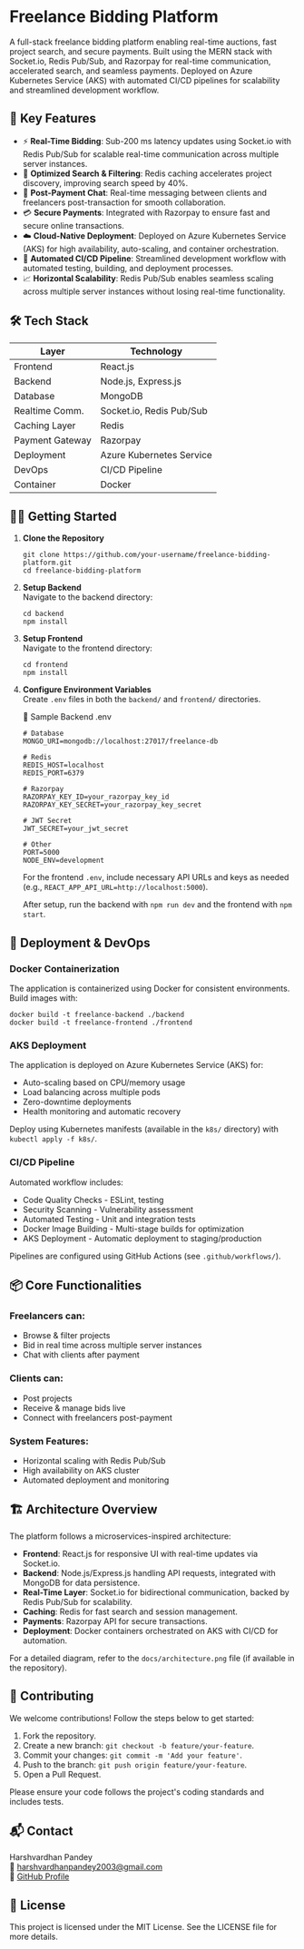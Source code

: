 
# Freelance Bidding Platform

A full-stack freelance bidding platform enabling real-time auctions, fast project search, and secure payments. Built using the MERN stack with Socket.io, Redis Pub/Sub, and Razorpay for real-time communication, accelerated search, and seamless payments. Deployed on Azure Kubernetes Service (AKS) with automated CI/CD pipelines for scalability and streamlined development workflow.

## 🔧 Key Features

- ⚡ **Real-Time Bidding**: Sub-200 ms latency updates using Socket.io with Redis Pub/Sub for scalable real-time communication across multiple server instances.
- 🚀 **Optimized Search & Filtering**: Redis caching accelerates project discovery, improving search speed by 40%.
- 💬 **Post-Payment Chat**: Real-time messaging between clients and freelancers post-transaction for smooth collaboration.
- 💳 **Secure Payments**: Integrated with Razorpay to ensure fast and secure online transactions.
- ☁️ **Cloud-Native Deployment**: Deployed on Azure Kubernetes Service (AKS) for high availability, auto-scaling, and container orchestration.
- 🔄 **Automated CI/CD Pipeline**: Streamlined development workflow with automated testing, building, and deployment processes.
- 📈 **Horizontal Scalability**: Redis Pub/Sub enables seamless scaling across multiple server instances without losing real-time functionality.

## 🛠️ Tech Stack

| Layer             | Technology                  |
|-------------------|-----------------------------|
| Frontend         | React.js                    |
| Backend          | Node.js, Express.js         |
| Database         | MongoDB                     |
| Realtime Comm.   | Socket.io, Redis Pub/Sub    |
| Caching Layer    | Redis                       |
| Payment Gateway  | Razorpay                    |
| Deployment       | Azure Kubernetes Service    |
| DevOps           | CI/CD Pipeline              |
| Container        | Docker                      |

## 🧑‍💻 Getting Started

1. **Clone the Repository**  
   ```
   git clone https://github.com/your-username/freelance-bidding-platform.git
   cd freelance-bidding-platform
   ```

2. **Setup Backend**  
   Navigate to the backend directory:  
   ```
   cd backend
   npm install
   ```

3. **Setup Frontend**  
   Navigate to the frontend directory:  
   ```
   cd frontend
   npm install
   ```

4. **Configure Environment Variables**  
   Create `.env` files in both the `backend/` and `frontend/` directories.  

     
   🔐 Sample Backend .env  

   ```
   # Database  
   MONGO_URI=mongodb://localhost:27017/freelance-db  

   # Redis  
   REDIS_HOST=localhost  
   REDIS_PORT=6379  

   # Razorpay  
   RAZORPAY_KEY_ID=your_razorpay_key_id  
   RAZORPAY_KEY_SECRET=your_razorpay_key_secret  

   # JWT Secret  
   JWT_SECRET=your_jwt_secret  

   # Other  
   PORT=5000  
   NODE_ENV=development  
   ```  

     

   For the frontend `.env`, include necessary API URLs and keys as needed (e.g., `REACT_APP_API_URL=http://localhost:5000`).

   After setup, run the backend with `npm run dev` and the frontend with `npm start`.

## 🚀 Deployment & DevOps

### Docker Containerization  
The application is containerized using Docker for consistent environments. Build images with:  
```
docker build -t freelance-backend ./backend
docker build -t freelance-frontend ./frontend
```

### AKS Deployment  
The application is deployed on Azure Kubernetes Service (AKS) for:  
- Auto-scaling based on CPU/memory usage  
- Load balancing across multiple pods  
- Zero-downtime deployments  
- Health monitoring and automatic recovery  

Deploy using Kubernetes manifests (available in the `k8s/` directory) with `kubectl apply -f k8s/`.

### CI/CD Pipeline  
Automated workflow includes:  
- Code Quality Checks - ESLint, testing  
- Security Scanning - Vulnerability assessment  
- Automated Testing - Unit and integration tests  
- Docker Image Building - Multi-stage builds for optimization  
- AKS Deployment - Automatic deployment to staging/production  

Pipelines are configured using GitHub Actions (see `.github/workflows/`).

## 📦 Core Functionalities

### Freelancers can:  
- Browse & filter projects  
- Bid in real time across multiple server instances  
- Chat with clients after payment  

### Clients can:  
- Post projects  
- Receive & manage bids live  
- Connect with freelancers post-payment  

### System Features:  
- Horizontal scaling with Redis Pub/Sub  
- High availability on AKS cluster  
- Automated deployment and monitoring  

## 🏗️ Architecture Overview  

The platform follows a microservices-inspired architecture:  
- **Frontend**: React.js for responsive UI with real-time updates via Socket.io.  
- **Backend**: Node.js/Express.js handling API requests, integrated with MongoDB for data persistence.  
- **Real-Time Layer**: Socket.io for bidirectional communication, backed by Redis Pub/Sub for scalability.  
- **Caching**: Redis for fast search and session management.  
- **Payments**: Razorpay API for secure transactions.  
- **Deployment**: Docker containers orchestrated on AKS with CI/CD for automation.  

For a detailed diagram, refer to the `docs/architecture.png` file (if available in the repository).

## 🤝 Contributing  

We welcome contributions! Follow the steps below to get started:  
1. Fork the repository.  
2. Create a new branch: `git checkout -b feature/your-feature`.  
3. Commit your changes: `git commit -m 'Add your feature'`.  
4. Push to the branch: `git push origin feature/your-feature`.  
5. Open a Pull Request.  

Please ensure your code follows the project's coding standards and includes tests.

## 📬 Contact  

Harshvardhan Pandey  
📧 harshvardhanpandey2003@gmail.com  
🔗 [GitHub Profile](https://github.com/HarshvardhanPandey2003)

## 📄 License  

This project is licensed under the MIT License. See the LICENSE file for more details.

